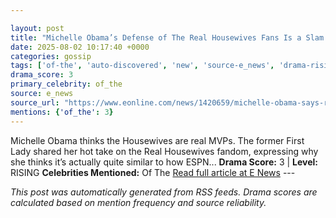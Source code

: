 ```yaml
---

layout: post
title: "Michelle Obama’s Defense of The Real Housewives Fans Is a Slam Dunk"
date: 2025-08-02 10:17:40 +0000
categories: gossip
tags: ['of-the', 'auto-discovered', 'new', 'source-e_news', 'drama-rising']
drama_score: 3
primary_celebrity: of_the
source: e_news
source_url: "https://www.eonline.com/news/1420659/michelle-obama-says-real-housewives-is-like-sports?cmpid=rss-syndicate-genericrss-us-top_stories"
mentions: {'of_the': 3}
---
```


Michelle Obama thinks the Housewives are real MVPs. The former First Lady shared her hot take on the Real Housewives fandom, expressing why she thinks it’s actually quite similar to how ESPN... **Drama Score:** 3 | **Level:** RISING **Celebrities Mentioned:** Of The [Read full article at E News](https://www.eonline.com/news/1420659/michelle-obama-says-real-housewives-is-like-sports?cmpid=rss-syndicate-genericrss-us-top_stories) --- 

*This post was automatically generated from RSS feeds. Drama scores are calculated based on mention frequency and source reliability.*